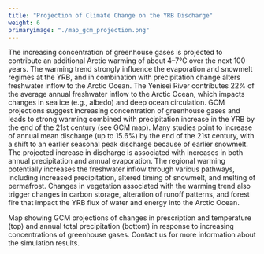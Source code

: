 ```yaml
---
title: "Projection of Climate Change on the YRB Discharge"
weight: 6
primaryimage: "./map_gcm_projection.png"
---
```


The increasing concentration of greenhouse gases is projected to
contribute an additional Arctic warming of about 4–7°C over the
next 100 years. The warming trend strongly influence the
evaporation and snowmelt regimes at the YRB, and in combination
with precipitation change alters freshwater inflow to the Arctic
Ocean. The Yenisei River contributes 22% of the average annual
freshwater inflow to the Arctic Ocean, which impacts changes in
sea ice (e.g., albedo) and deep ocean circulation. GCM
projections suggest increasing concentration of greenhouse gases
and leads to strong warming combined with precipitation increase
in the YRB by the end of the 21st century (see GCM map). Many
studies point to increase of annual mean discharge (up to 15.6%)
by the end of the 21st century, with a shift to an earlier
seasonal peak discharge because of earlier snowmelt. The
projected increase in discharge is associated with increases in
both annual precipitation and annual evaporation. The regional
warming potentially increases the freshwater inflow through
various pathways, including increased precipitation, altered
timing of snowmelt, and melting of permafrost. Changes in
vegetation associated with the warming trend also trigger
changes in carbon storage, alteration of runoff patterns, and
forest fire that impact the YRB flux of water and energy into
the Arctic Ocean.

Map showing GCM projections of changes in prescription and
temperature (top) and annual total precipitation (bottom) in
response to increasing concentrations of greenhouse gases.
Contact us for more information about the simulation results.